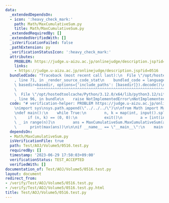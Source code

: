 ```yaml
---
data:
  _extendedDependsOn:
  - icon: ':heavy_check_mark:'
    path: Math/MaxCumulativeSum.py
    title: Math/MaxCumulativeSum.py
  _extendedRequiredBy: []
  _extendedVerifiedWith: []
  _isVerificationFailed: false
  _pathExtension: py
  _verificationStatusIcon: ':heavy_check_mark:'
  attributes:
    PROBLEM: https://judge.u-aizu.ac.jp/onlinejudge/description.jsp?id=0516
    links:
    - https://judge.u-aizu.ac.jp/onlinejudge/description.jsp?id=0516
  bundledCode: "Traceback (most recent call last):\n  File \"/opt/hostedtoolcache/Python/3.12.0/x64/lib/python3.12/site-packages/onlinejudge_verify/documentation/build.py\"\
    , line 71, in _render_source_code_stat\n    bundled_code = language.bundle(stat.path,\
    \ basedir=basedir, options={'include_paths': [basedir]}).decode()\n          \
    \         ^^^^^^^^^^^^^^^^^^^^^^^^^^^^^^^^^^^^^^^^^^^^^^^^^^^^^^^^^^^^^^^^^^^^^^^^^^^^^^^^^\n\
    \  File \"/opt/hostedtoolcache/Python/3.12.0/x64/lib/python3.12/site-packages/onlinejudge_verify/languages/python.py\"\
    , line 96, in bundle\n    raise NotImplementedError\nNotImplementedError\n"
  code: "# verification-helper: PROBLEM https://judge.u-aizu.ac.jp/onlinejudge/description.jsp?id=0516\n\
    \nimport sys\nsys.path.append(\"../../../\")\n\nfrom Math import MaxCumulativeSum\n\
    \ndef main():\n    while True:\n        n, k = map(int, input().split())\n   \
    \     if (n, k) == (0, 0):\n            exit()\n        a = [int(input()) for\
    \ _ in range(n)]\n        ans = MaxCumulativeSum.MaxCumulativeSum(a, k)\n\n  \
    \      print(max(ans))\n\n\nif __name__ == \"__main__\":\n    main()"
  dependsOn:
  - Math/MaxCumulativeSum.py
  isVerificationFile: true
  path: Test/AOJ/Volume5/0516.test.py
  requiredBy: []
  timestamp: '2023-06-29 17:50:03+09:00'
  verificationStatus: TEST_ACCEPTED
  verifiedWith: []
documentation_of: Test/AOJ/Volume5/0516.test.py
layout: document
redirect_from:
- /verify/Test/AOJ/Volume5/0516.test.py
- /verify/Test/AOJ/Volume5/0516.test.py.html
title: Test/AOJ/Volume5/0516.test.py
---
```


